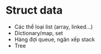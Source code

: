 # Struct data

* Các thể loại list (array, linked...)
* Dictionary/map, set
* Hàng đợi queue, ngăn xếp stack
* Tree
